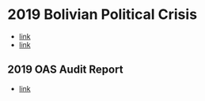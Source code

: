 # 2019 Bolivian Political Crisis
- [link](https://en.wikipedia.org/wiki/2019_Bolivian_general_election)
- [link](https://en.wikipedia.org/wiki/2019_Bolivian_political_crisis)
## 2019 OAS Audit Report
- [link](https://www.oas.org/fpdb/press/Audit-Report-EN-vFINAL.pdf)